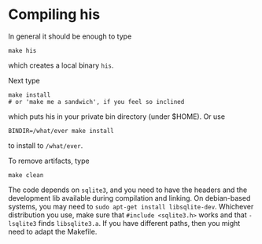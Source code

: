 # Compiling his

In general it should be enough to type

```shell
make his
```

which creates a local binary `his`.

Next type

```shell
make install
# or 'make me a sandwich', if you feel so inclined
```

which puts his in your private bin directory (under $HOME). Or use

```shell
BINDIR=/what/ever make install
```

to install to `/what/ever`.

To remove artifacts, type

```shell
make clean
```

The code depends on `sqlite3`, and you need to have the headers and the
development lib available during compilation and linking. On debian-based
systems, you may need to `sudo apt-get install libsqlite-dev`. Whichever
distribution you use, make sure that `#include <sqlite3.h>` works and that
`-lsqlite3` finds `libsqlite3.a`. If you have different paths, then you might
need to adapt the Makefile.
